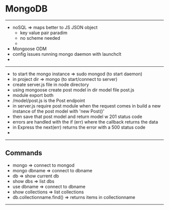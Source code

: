 # MongoDB  

---  

  * noSQL  =>  maps better to JS JSON object  
    * key value pair paradim  
    * no scheme needed  
    *  
  * Mongoose ODM 
  * config issues running mongo daemon with launchclt  
  * 

---  
  * to start the mongo instance => sudo mongod (to start daemon)  
  * in project dir => mongo  (to start/connect to server)  
  * create server.js file in node directory  
  * using mongoose create post model in dir model file post.js  
  * module export both  
  * /model/post.js is the Post endpoint 
  * in server.js require post module when the request comes in build a new instance of the post model with 'new Post()' 
  * then save that post model and return model w 201 status code  
  * errors are handled with the if (err) where the callback returns the data  
  * in Express the next(err) returns the error with a 500 status code  
  * 

---  

## Commands  

  * mongo => connect to mongod  
  * mongo dbname => connect to dbname  
  * db => show current db  
  * show dbs => list dbs  
  * use dbname => connect to dbname  
  * show collections => list collections  
  * db.collectionname.find() => returns items in collectionname  

---    










